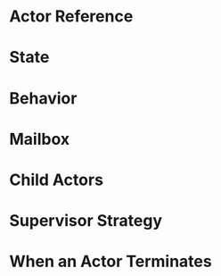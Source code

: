 # Actor Reference
# State
# Behavior
# Mailbox
# Child Actors
# Supervisor Strategy
# When an Actor Terminates
